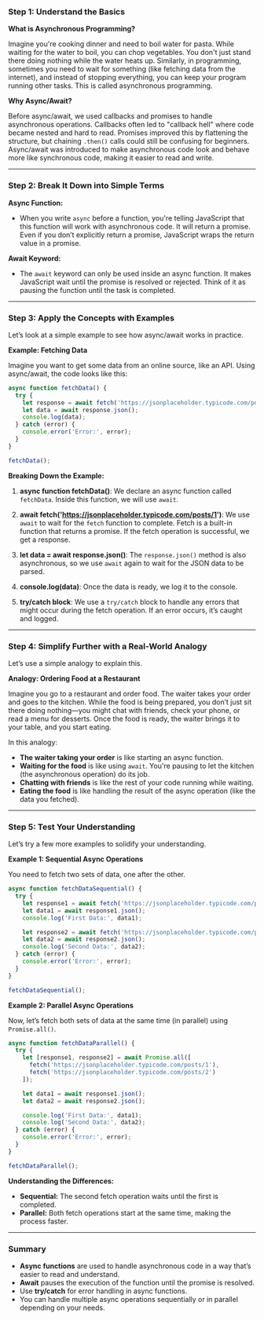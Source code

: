 
### **Step 1: Understand the Basics**

**What is Asynchronous Programming?**

Imagine you're cooking dinner and need to boil water for pasta. While waiting for the water to boil, you can chop vegetables. You don't just stand there doing nothing while the water heats up. Similarly, in programming, sometimes you need to wait for something (like fetching data from the internet), and instead of stopping everything, you can keep your program running other tasks. This is called asynchronous programming.

**Why Async/Await?**

Before async/await, we used callbacks and promises to handle asynchronous operations. Callbacks often led to "callback hell" where code became nested and hard to read. Promises improved this by flattening the structure, but chaining `.then()` calls could still be confusing for beginners. Async/await was introduced to make asynchronous code look and behave more like synchronous code, making it easier to read and write.

---

### **Step 2: Break It Down into Simple Terms**

**Async Function:**
- When you write `async` before a function, you're telling JavaScript that this function will work with asynchronous code. It will return a promise. Even if you don’t explicitly return a promise, JavaScript wraps the return value in a promise.

**Await Keyword:**
- The `await` keyword can only be used inside an async function. It makes JavaScript wait until the promise is resolved or rejected. Think of it as pausing the function until the task is completed.

---

### **Step 3: Apply the Concepts with Examples**

Let’s look at a simple example to see how async/await works in practice.

**Example: Fetching Data**

Imagine you want to get some data from an online source, like an API. Using async/await, the code looks like this:

```javascript
async function fetchData() {
  try {
    let response = await fetch('https://jsonplaceholder.typicode.com/posts/1');
    let data = await response.json();
    console.log(data);
  } catch (error) {
    console.error('Error:', error);
  }
}

fetchData();
```

**Breaking Down the Example:**

1. **async function fetchData()**: We declare an async function called `fetchData`. Inside this function, we will use `await`.

2. **await fetch('https://jsonplaceholder.typicode.com/posts/1')**: We use `await` to wait for the `fetch` function to complete. Fetch is a built-in function that returns a promise. If the fetch operation is successful, we get a response.

3. **let data = await response.json()**: The `response.json()` method is also asynchronous, so we use `await` again to wait for the JSON data to be parsed.

4. **console.log(data)**: Once the data is ready, we log it to the console.

5. **try/catch block**: We use a `try/catch` block to handle any errors that might occur during the fetch operation. If an error occurs, it’s caught and logged.

---

### **Step 4: Simplify Further with a Real-World Analogy**

Let’s use a simple analogy to explain this.

**Analogy: Ordering Food at a Restaurant**

Imagine you go to a restaurant and order food. The waiter takes your order and goes to the kitchen. While the food is being prepared, you don’t just sit there doing nothing—you might chat with friends, check your phone, or read a menu for desserts. Once the food is ready, the waiter brings it to your table, and you start eating.

In this analogy:
- **The waiter taking your order** is like starting an async function.
- **Waiting for the food** is like using `await`. You're pausing to let the kitchen (the asynchronous operation) do its job.
- **Chatting with friends** is like the rest of your code running while waiting.
- **Eating the food** is like handling the result of the async operation (like the data you fetched).

---

### **Step 5: Test Your Understanding**

Let’s try a few more examples to solidify your understanding.

**Example 1: Sequential Async Operations**

You need to fetch two sets of data, one after the other.

```javascript
async function fetchDataSequential() {
  try {
    let response1 = await fetch('https://jsonplaceholder.typicode.com/posts/1');
    let data1 = await response1.json();
    console.log('First Data:', data1);

    let response2 = await fetch('https://jsonplaceholder.typicode.com/posts/2');
    let data2 = await response2.json();
    console.log('Second Data:', data2);
  } catch (error) {
    console.error('Error:', error);
  }
}

fetchDataSequential();
```

**Example 2: Parallel Async Operations**

Now, let’s fetch both sets of data at the same time (in parallel) using `Promise.all()`.

```javascript
async function fetchDataParallel() {
  try {
    let [response1, response2] = await Promise.all([
      fetch('https://jsonplaceholder.typicode.com/posts/1'),
      fetch('https://jsonplaceholder.typicode.com/posts/2')
    ]);

    let data1 = await response1.json();
    let data2 = await response2.json();

    console.log('First Data:', data1);
    console.log('Second Data:', data2);
  } catch (error) {
    console.error('Error:', error);
  }
}

fetchDataParallel();
```

**Understanding the Differences:**

- **Sequential:** The second fetch operation waits until the first is completed.
- **Parallel:** Both fetch operations start at the same time, making the process faster.

---

### **Summary**

- **Async functions** are used to handle asynchronous code in a way that’s easier to read and understand.
- **Await** pauses the execution of the function until the promise is resolved.
- Use **try/catch** for error handling in async functions.
- You can handle multiple async operations sequentially or in parallel depending on your needs.



